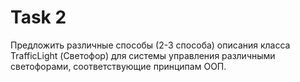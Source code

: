 # Task 2
Предложить различные способы (2-3 способа) описания класса TrafficLight (Светофор) для системы управления различными светофорами, соответствующиe принципам ООП.
